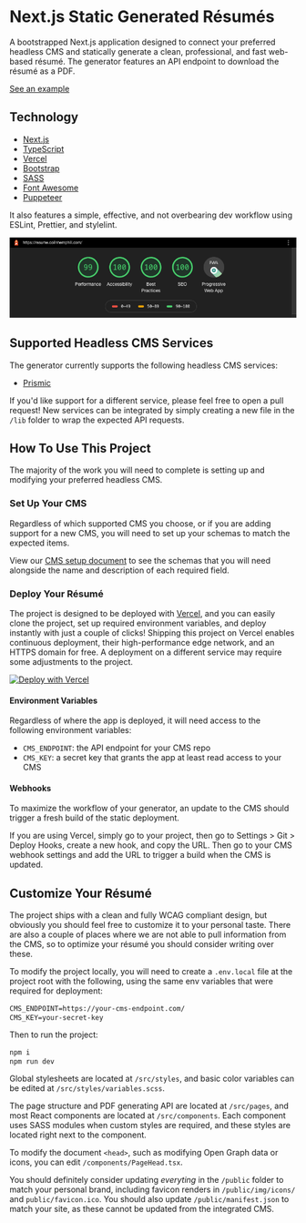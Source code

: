 # Next.js Static Generated Résumés

A bootstrapped Next.js application designed to connect your preferred headless CMS and statically generate a clean, professional, and fast web-based résumé. The generator features an API endpoint to download the résumé as a PDF.

[See an example](https://resume.colinhemphill.com)

## Technology

- [Next.js](https://nextjs.org)
- [TypeScript](https://www.typescriptlang.org/)
- [Vercel](https://vercel.com/)
- [Bootstrap](https://getbootstrap.com/)
- [SASS](https://sass-lang.com/)
- [Font Awesome](https://fontawesome.com/)
- [Puppeteer](https://developers.google.com/web/tools/puppeteer)

It also features a simple, effective, and not overbearing dev workflow using ESLint, Prettier, and stylelint.

![Screenshot of the application's Lighthouse score showing a 99 in "Performance", a 100 in "Accessibility", a 100 in "Best Practices", a 100 in "SEO", and that "Progressive Web App" is active.](lighthouse.png)

## Supported Headless CMS Services

The generator currently supports the following headless CMS services:

- [Prismic](https://prismic.io/)

If you'd like support for a different service, please feel free to open a pull request! New services can be integrated by simply creating a new file in the `/lib` folder to wrap the expected API requests.

## How To Use This Project

The majority of the work you will need to complete is setting up and modifying your preferred headless CMS.

### Set Up Your CMS

Regardless of which supported CMS you choose, or if you are adding support for a new CMS, you will need to set up your schemas to match the expected items.

View our [CMS setup document](README-CMS.md) to see the schemas that you will need alongside the name and description of each required field.

### Deploy Your Résumé

The project is designed to be deployed with [Vercel](https://vercel.com), and you can easily clone the project, set up required environment variables, and deploy instantly with just a couple of clicks! Shipping this project on Vercel enables continuous deployment, their high-performance edge network, and an HTTPS domain for free. A deployment on a different service may require some adjustments to the project.

[![Deploy with Vercel](https://vercel.com/button)](https://vercel.com/new/git/external?repository-url=https%3A%2F%2Fgithub.com%2Fcolinhemphill%2Fnextjs-resume-generator&env=CMS_ENDPOINT,CMS_KEY&envDescription=This%20application%20requires%20the%20API%20endpoint%20for%20your%20CMS%20integration%20as%20well%20as%20the%20access%20key%20for%20that%20CMS.&project-name=nextjs-static-resume-generator&repository-name=nextjs-static-resume-generator&demo-title=Colin%20Hemphill's%20R%C3%A9sum%C3%A9&demo-description=A%20statically%20generated%20r%C3%A9sum%C3%A9%20built%20in%20Next.js%20and%20integrated%20with%20the%20Prismic%20headless%20CMS.&demo-url=https%3A%2F%2Fresume.colinhemphill.com)

#### Environment Variables

Regardless of where the app is deployed, it will need access to the following environment variables:

- `CMS_ENDPOINT`: the API endpoint for your CMS repo
- `CMS_KEY`: a secret key that grants the app at least read access to your CMS

#### Webhooks

To maximize the workflow of your generator, an update to the CMS should trigger a fresh build of the static deployment.

If you are using Vercel, simply go to your project, then go to Settings > Git > Deploy Hooks, create a new hook, and copy the URL. Then go to your CMS webhook settings and add the URL to trigger a build when the CMS is updated.

## Customize Your Résumé

The project ships with a clean and fully WCAG compliant design, but obviously you should feel free to customize it to your personal taste. There are also a couple of places where we are not able to pull information from the CMS, so to optimize your résumé you should consider writing over these.

To modify the project locally, you will need to create a `.env.local` file at the project root with the following, using the same env variables that were required for deployment:

```shell
CMS_ENDPOINT=https://your-cms-endpoint.com/
CMS_KEY=your-secret-key
```

Then to run the project:

```shell
npm i
npm run dev
```

Global stylesheets are located at `/src/styles`, and basic color variables can be edited at `/src/styles/variables.scss`.

The page structure and PDF generating API are located at `/src/pages`, and most React components are located at `/src/components`. Each component uses SASS modules when custom styles are required, and these styles are located right next to the component.

To modify the document `<head>`, such as modifying Open Graph data or icons, you can edit `/components/PageHead.tsx`.

You should definitely consider updating _everyting_ in the `/public` folder to match your personal brand, including favicon renders in `/public/img/icons/` and `public/favicon.ico`. You should also update `/public/manifest.json` to match your site, as these cannot be updated from the integrated CMS.

